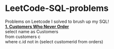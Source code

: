 # LeetCode-SQL-problems
Problems on Leetcode I solved to brush up my SQL! <br>
<b></b>
<b>[1. Customers Who Never Order](https://leetcode.com/problems/customers-who-never-order/description/)</b><br>
select name as Customers<br>
from customers c<br>
where c.id not in (select customerid from orders)<br>
